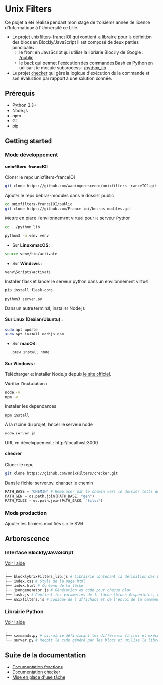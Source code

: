 # Unix Filters

Ce projet a été réalisé pendant mon stage de troisième année de licence d'Informatique à l'Université de Lille.

- Le projet [unixfilters-franceIOI](https://github.com/UnixFilters/unixfilters-franceIOI) qui contient la librairie pour la définition des blocs en Blockly/JavaScript
  Il est composé de deux parties principales :
  - le front en JavaScript qui utilise la libriarie Blockly de Google : [/public](https://github.com/UnixFilters/unixfilters-franceIOI/tree/main/public)
  - le back qui permet l'exécution des commandes Bash en Python en utilisant le module subprocess : [/python_lib](https://github.com/UnixFilters/unixfilters-franceIOI/tree/main/python_lib)
- Le projet [checker](https://github.com/UnixFilters/checker) qui gère la logique d'exécution de la commande et son évaluation par rapport à une solution donnée.

## Prérequis

- Python 3.8+
- Node.js
- npm
- Git
- pip

## Getting started

### Mode développement

#### unixfilters-franceIOI

Cloner le repo unixfilters-franceIOI

```bash
git clone https://github.com/waningcrescendo/unixfilters-franceIOI.git
```

Ajouter le repo bebras-modules dans le dossier public

```bash
cd unixfilters-franceIOI/public
git clone https://github.com/France-ioi/bebras-modules.git
```

Mettre en place l'environnement virtuel pour le serveur Python

```bash
cd ../python_lib
```

```bash
python3 -m venv venv
```

- Sur **Linux/macOS** :

```bash
source venv/bin/activate
```

- Sur **Windows** :

```bash
venv\Scripts\activate
```

Installer flask et lancer le serveur python dans un environnement virtuel

```bash
pip install flask-cors
```

```bash
python3 server.py
```

Dans un autre terminal, installer Node.js

#### Sur **Linux** (Debian/Ubuntu) :

```bash
sudo apt update
sudo apt install nodejs npm
```

- Sur **macOS** :

  ```bash
  brew install node
  ```

#### Sur **Windows** :

Télécharger et installer Node.js depuis [le site officiel](https://nodejs.org/).

Vérifier l'installation :

```bash
node -v
npm -v
```

Installer les dépendances

```bash
npm install
```

À la racine du projet, lancer le serveur node

```bash
node server.js
```

URL en développement : http://localhost:3000

#### checker

Cloner le repo

```bash
git clone https://github.com/UnixFilters/checker.git
```

Dans le fichier [server.py](https://github.com/UnixFilters/unixfilters-franceIOI/blob/main/python_lib/server.py#L8), changer le chemin

```python
PATH_BASE = "CHEMIN" # Remplacer par le chemin vers le dossier tests du checker
PATH_GEN = os.path.join(PATH_BASE, "gen")
PATH_FILES = os.path.join(PATH_BASE, "files")
```

### Mode production

Ajouter les fichiers modifiés sur le SVN

## Arborescence

### Interface Blockly/JavaScript

[Voir l'aide](./help/add_block.md)

```bash
.
├── blocklyUnixFilters_lib.js # Librairie contenant la définition des blocs
├── index.css # Style de la page html
├── index.html # Contenu de la tâche
├── jsongenerator.js # Génération du code pour chaque bloc
├── task.js # Contient les paramètres de la tâche (blocs disponibles, nombre de blocs autorisés,...)
└── unixfilters.js # Logique de l'affichage et de l'envoi de la commande au serveur
```

### Librairie Python

[Voir l'aide](./help/add_command.md)

```bash
.
├── commands.py # Librairie définissant les différents filtres et exécutant la commande
└── server.py # Reçoit le code généré par les blocs et utilise la librairie pour récupérer le résultat et le renvoyer au front
```

## Suite de la documentation

- [Documentation fonctions](https://unixfilters.github.io/unixfilters-docs/)
- [Documentation checker](https://github.com/UnixFilters/checker/blob/main/docs/documentation_checker.md)
- [Mise en place d'une tâche](https://github.com/UnixFilters/unixfilters-franceIOI/blob/main/docs/init_task.md)
